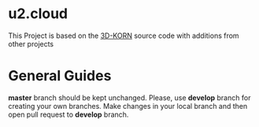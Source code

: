 # u2.cloud
This Project is based on the [3D-KORN](https://github.com/umaatgithub/3D-KORN) source code with additions from other projects

# General Guides
**master** branch should be kept unchanged. Please, use **develop** branch for creating your own branches. Make changes in your local branch and then open pull request to **develop** branch.
